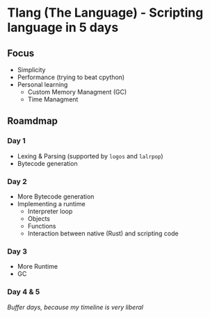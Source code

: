 # Tlang (The Language) - Scripting language in 5 days

## Focus
- Simplicity
- Performance (trying to beat cpython)
- Personal learning
    - Custom Memory Managment (GC)
    - Time Managment


## Roamdmap

### Day 1
- Lexing & Parsing (supported by `logos` and `lalrpop`)
- Bytecode generation

### Day 2
- More Bytecode generation
- Implementing a runtime
    - Interpreter loop
    - Objects
    - Functions
    - Interaction between native (Rust) and scripting code

### Day 3
- More Runtime
- GC

### Day 4 & 5
*Buffer days, because my timeline is very liberal*

